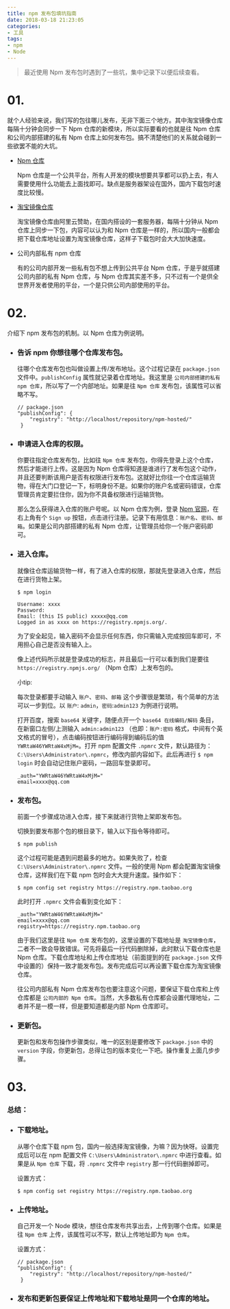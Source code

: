 ```yaml
---
title: npm 发布包填坑指南
date: 2018-03-18 21:23:05
categories:
- 工具
tags:
- npm
- Node
---
```


> 最近使用 Npm 发布包时遇到了一些坑，集中记录下以便后续查看。

# 01.

就个人经验来说，我们写的包往哪儿发布，无非下面三个地方。其中淘宝镜像仓库每隔十分钟会同步一下 Npm 仓库的新模块，所以实际要看的也就是往 Npm 仓库和公司内部搭建的私有 Npm 仓库上如何发布包。搞不清楚他们的关系就会碰到一些欲罢不能的大坑。

- [Npm 仓库](https://www.npmjs.com/)

    Npm 仓库是一个公共平台，所有人开发的模块想要共享都可以扔上去，有人需要使用什么功能去上面找即可。缺点是服务器架设在国外，国内下载包时速度比较慢。

- [淘宝镜像仓库](https://npm.taobao.org/)
 
    淘宝镜像仓库由阿里云赞助，在国内搭设的一套服务器，每隔十分钟从 Npm 仓库上同步一下包，内容可以认为和 Npm 仓库是一样的，所以国内一般都会把下载仓库地址设置为淘宝镜像仓库，这样子下载包时会大大加快速度。

- 公司内部私有 npm 仓库 

    有的公司内部开发一些私有包不想上传到公共平台 Npm 仓库，于是乎就搭建公司内部的私有 Npm 仓库，与 Npm 仓库其实差不多，只不过有一个是供全世界开发者使用的平台，一个是只供公司内部使用的平台。
 
# 02.

介绍下 npm 发布包的机制。以 Npm 仓库为例说明。

- ### 告诉 npm 你想往哪个仓库发布包。

    往哪个仓库发布包也叫做设置上传/发布地址。这个过程记录在 `package.json` 文件中。`publishConfig` 属性就记录着仓库地址。我这里是 `公司内部搭建的私有 npm 仓库`，所以写了一个内部地址。如果是往 `Npm 仓库` 发布包，该属性可以省略不写。
    
    ```
    // package.json
    "publishConfig": {
        "registry": "http://localhost/repository/npm-hosted/"
     }
    ```
    
- ### 申请进入仓库的权限。

    你要往指定仓库发布包，比如往 `Npm 仓库` 发布包，你得先登录上这个仓库，然后才能进行上传。这是因为 Npm 仓库得知道是谁进行了发布包这个动作，并且还要判断该用户是否有权限进行发布包。这就好比你往一个仓库运输货物，得在大门口登记一下，标明身份不是。如果你的账户名或密码错误，仓库管理员肯定要拦住你，因为你不具备权限进行运输货物。
    
    那么怎么获得进入仓库的账户号呢。以 Npm 仓库为例，登录 [Npm 官网](https://www.npmjs.com/)，在右上角有个 `Sign up` 按钮，点击进行注册。记录下有用信息：`账户名`、`密码`、`邮箱`。如果是公司内部搭建的私有 Npm 仓库，让管理员给你一个账户密码即可。
  
- ### 进入仓库。  

    就像往仓库运输货物一样，有了进入仓库的权限，那就先登录进入仓库，然后在进行货物上架。
  
    ```
    $ npm login
    
    Username: xxxx
    Password:
    Email: (this IS public) xxxxx@qq.com
    Logged in as xxxx on https://registry.npmjs.org/.
    ```
    
    为了安全起见，输入密码不会显示任何东西，你只需输入完成按回车即可，不用担心自己是否没有输入上。

    像上述代码所示就是登录成功的标志，并且最后一行可以看到我们是要往 `https://registry.npmjs.org/` （Npm 仓库）上发布包的。
    
    小tip:
    
    每次登录都要手动输入 `账户`、`密码`、`邮箱` 这个步骤很是繁琐，有个简单的方法可以一步到位。以 `账户`: `admin`，`密码`:`admin123` 为例进行说明。
    
    打开百度，搜索 `base64` 关键字，随便点开一个 `base64 在线编码/解码` 条目，在新窗口左侧/上测输入 `admin:admin123` （也即：`账户:密码` 格式，中间有个英文格式的冒号），点击编码按钮进行编码得到编码后的值 `YWRtaW46YWRtaW4xMjM=`。打开 npm 配置文件 `.npmrc` 文件，默认路径为：`C:\Users\Administrator\.npmrc`，修改内部内容如下。此后再进行 `$ npm login` 时会自动记住账户密码，一路回车登录即可。
    
    ```
    _auth="YWRtaW46YWRtaW4xMjM="
    email=xxxx@qq.com
    ```

- ### 发布包。

    前面一个步骤成功进入仓库，接下来就进行货物上架即发布包。
    
    切换到要发布那个包的根目录下，输入以下指令等待即可。
    
    ```
    $ npm publish 
    ```

    这个过程可能是遇到问题最多的地方。如果失败了，检查 `C:\Users\Administrator\.npmrc` 文件。一般的使用 Npm 都会配置淘宝镜像仓库，这样我们在下载 npm 包时会大大提升速度。操作如下：
    
    ```
    $ npm config set registry https://registry.npm.taobao.org
    ```
    
    此时打开 `.npmrc` 文件会看到变化如下：
    
    ```
    _auth="YWRtaW46YWRtaW4xMjM="
    email=xxxx@qq.com
    registry=https://registry.npm.taobao.org
    ```
    
    由于我们这里是往 `Npm 仓库` 发布包的，这里设置的下载地址是 `淘宝镜像仓库`，二者不一致会导致错误。可先将最后一行代码删除掉，此时默认下载仓库也是 Npm 仓库。下载仓库地址和上传仓库地址（前面提到的在 `package.json` 文件中设置的）保持一致才能发布包。发布完成后可以再设置下载仓库为淘宝镜像仓库。
    
    往公司内部私有 Npm 仓库发布包也要注意这个问题，要保证下载仓库和上传仓库都是 `公司内部的 Npm 仓库`。当然，大多数私有仓库都会设置代理地址，二者并不是一模一样，但是要知道都是内部 Npm 仓库即可。

- ### 更新包。

    更新包和发布包操作步骤类似，唯一的区别是要修改下 `package.json` 中的 `version` 字段，你更新包，总得让包的版本变化一下吧。操作重复上面几步步骤。
    
# 03.

### 总结：

- ### 下载地址。

    从哪个仓库下载 npm 包，国内一般选择淘宝镜像，为嘛？因为快呀。设置完成后可以在 npm 配置文件 `C:\Users\Administrator\.npmrc` 中进行查看。如果是从 `Npm 仓库` 下载，将 `.npmrc` 文件中 `registry` 那一行代码删掉即可。
    
    设置方式：
    
    ```
    $ npm config set registry https://registry.npm.taobao.org
    ```
    
- ### 上传地址。

    自己开发一个 Node 模块，想往仓库发布共享出去，上传到哪个仓库。如果是往 `Npm 仓库` 上传，该属性可以不写，默认上传地址即为 `Npm 仓库`。
    
    设置方式：
    
    ```
    // package.json
    "publishConfig": {
        "registry": "http://localhost/repository/npm-hosted/"
     }
    ```
- ### 发布和更新包要保证上传地址和下载地址是同一个仓库的地址。
